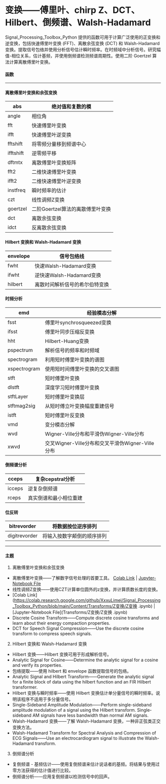 # 变换——傅里叶、chirp Z、DCT、Hilbert、倒频谱、Walsh-Hadamard
Signal_Processing_Toolbox_Python 提供的函数可用于计算广泛使用的正变换和逆变换，包括快速傅里叶变换 (FFT)、离散余弦变换 (DCT) 和 Walsh-Hadamard 变换。提取信号包络并使用分析信号估计瞬时频率。在时频域中分析信号。研究幅值-相位关系，估计基频，并使用倒频谱检测频谱周期性。使用二阶 Goertzel 算法计算离散傅里叶变换。
#### 函数
***
#### 离散傅里叶变换和余弦变换
abs | 绝对值和复数的模
---------- | -------------
angle | 相位角
fft | 快速傅里叶变换
ifft | 快速傅里叶逆变换
fftshift | 将零频分量移到频谱中心
ifftshift | 逆零频平移
dftmtx | 离散傅里叶变换矩阵
fft2 | 二维快速傅里叶变换
ifft2 | 二维快速傅里叶逆变换
instfreq | 瞬时频率的估计
czt | 线性调频Z变换
goertzel | 二阶Goertzel算法的离散傅里叶变换
dct | 离散余弦变换
idct | 反离散余弦变换
#### Hilbert 变换和 Walsh-Hadamard 变换  
envelope | 信号包络线
---------- | -------------
fwht | 快速Walsh-Hadamard变换
ifwht | 逆快速Walsh-Hadamard变换
hilbert | 离散时间解析信号的希尔伯特变换
#### 时频分析  
emd | 经验模态分解
---------- | -------------
fsst | 傅里叶synchrosqueezed变换
ifsst | 傅里叶同步压缩反变换
hht | Hilbert-Huang变换
pspectrum | 解析信号的频率和时频域
spectrogram | 利用短时傅里叶变换的谱图
xspectrogram | 使用短时间傅里叶变换的交叉谱图
stft | 短时傅里叶变换
dlstft | 深度学习短时傅里叶变换
stftLayer | 短时傅里叶变换层
stftmag2sig | 从短时傅立叶变换幅度重建信号
istft | 短时傅里叶反变换
vmd | 变分模态分解
wvd | Wigner-Ville分布和平滑伪Wigner-Ville分布
xwvd | 交叉Wigner-Ville分布和交叉平滑伪Wigner-Ville分布
#### 倒频谱分析  
cceps | 复杂cepstral分析
---------- | -------------
icceps | 逆复杂倒频谱
rceps | 真实倒谱和最小相位重建
#### 位反转  
bitrevorder | 将数据按位逆序排列
---------- | -------------
digitrevorder | 将输入按数字颠倒的顺序排列
***
#### 主题  
1. 离散傅里叶变换和余弦变换  
- 离散傅里叶变换——了解数字信号处理的首要工具。 
[Colab Link](https://colab.research.google.com/github/XxxuLimei/Signal_Processing_Toolbox_Python/blob/main/Content/Transforms/离散傅里叶变换/离散傅里叶变换.ipynb) | [Jupyter-Notebook File](Transforms/离散傅里叶变换/离散傅里叶变换.ipynb) 
- 线性调频Z变换——使用CZT计算单位圆外的z变换，并计算质数长度的变换。  
- [Colab Link](https://colab.research.google.com/github/XxxuLimei/Signal_Processing_Toolbox_Python/blob/main/Content/Transforms/Z变换/Z变换 .ipynb) | [Jupyter-Notebook File](Transforms/Z变换/Z变换 .ipynb)
- Discrete Cosine Transform——Compute discrete cosine transforms and learn about their energy compaction properties.  
- DCT for Speech Signal Compression——Use the discrete cosine transform to compress speech signals.  
2. Hilbert 变换和 Walsh-Hadamard 变换  
- Hilbert 变换——Hilbert 变换可用于形成解析信号。  
- Analytic Signal for Cosine——Determine the analytic signal for a cosine and verify its properties.  
- 包络提取——使用 hilbert 和 envelope 函数提取信号的包络。  
- Analytic Signal and Hilbert Transform——Generate the analytic signal for a finite block of data using the hilbert function and an FIR Hilbert transformer.  
- Hilbert 变换与瞬时频率——使用 Hilbert 变换估计单分量信号的瞬时频率。说明该程序不适用于多分量信号。  
- Single-Sideband Amplitude Modulation——Perform single-sideband amplitude modulation of a signal using the Hilbert transform. Single-sideband AM signals have less bandwidth than normal AM signals.  
- Walsh-Hadamard 变换——了解 Walsh-Hadamard 变换，一种非正弦类正交变换方法。  
- Walsh-Hadamard Transform for Spectral Analysis and Compression of ECG Signals——Use an electrocardiogram signal to illustrate the Walsh-Hadamard transform.  

3. 倒频谱分析
- 复倒频谱 - 基频估计——使用复倒频谱来估计说话者的基频。将结果与使用过零方法获得的估计值进行比较。  
- 倒频谱分析——应用复倒频谱以检测信号中的回声。  

